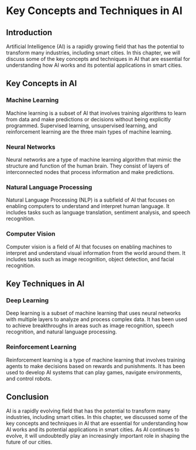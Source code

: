 Key Concepts and Techniques in AI
=====================================================================================

Introduction
------------

Artificial Intelligence (AI) is a rapidly growing field that has the potential to transform many industries, including smart cities. In this chapter, we will discuss some of the key concepts and techniques in AI that are essential for understanding how AI works and its potential applications in smart cities.

Key Concepts in AI
------------------

### Machine Learning

Machine learning is a subset of AI that involves training algorithms to learn from data and make predictions or decisions without being explicitly programmed. Supervised learning, unsupervised learning, and reinforcement learning are the three main types of machine learning.

### Neural Networks

Neural networks are a type of machine learning algorithm that mimic the structure and function of the human brain. They consist of layers of interconnected nodes that process information and make predictions.

### Natural Language Processing

Natural Language Processing (NLP) is a subfield of AI that focuses on enabling computers to understand and interpret human language. It includes tasks such as language translation, sentiment analysis, and speech recognition.

### Computer Vision

Computer vision is a field of AI that focuses on enabling machines to interpret and understand visual information from the world around them. It includes tasks such as image recognition, object detection, and facial recognition.

Key Techniques in AI
--------------------

### Deep Learning

Deep learning is a subset of machine learning that uses neural networks with multiple layers to analyze and process complex data. It has been used to achieve breakthroughs in areas such as image recognition, speech recognition, and natural language processing.

### Reinforcement Learning

Reinforcement learning is a type of machine learning that involves training agents to make decisions based on rewards and punishments. It has been used to develop AI systems that can play games, navigate environments, and control robots.

Conclusion
----------

AI is a rapidly evolving field that has the potential to transform many industries, including smart cities. In this chapter, we discussed some of the key concepts and techniques in AI that are essential for understanding how AI works and its potential applications in smart cities. As AI continues to evolve, it will undoubtedly play an increasingly important role in shaping the future of our cities.


